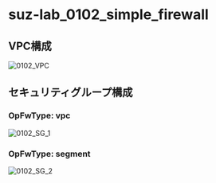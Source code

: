suz-lab_0102_simple_firewall
========

VPC構成
--------
![0102_VPC](https://cacoo.com/diagrams/c9AfWIgKpSO15Sy7-F7F46.png)

セキュリティグループ構成
--------

### OpFwType: vpc
![0102_SG_1](https://cacoo.com/diagrams/c9AfWIgKpSO15Sy7-9D46A.png)

### OpFwType: segment
![0102_SG_2](https://cacoo.com/diagrams/c9AfWIgKpSO15Sy7-A75B6.png)
